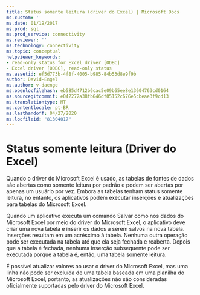 ```yaml
---
title: Status somente leitura (driver do Excel) | Microsoft Docs
ms.custom: ''
ms.date: 01/19/2017
ms.prod: sql
ms.prod_service: connectivity
ms.reviewer: ''
ms.technology: connectivity
ms.topic: conceptual
helpviewer_keywords:
- read-only status for Excel driver [ODBC]
- Excel driver [ODBC], read-only status
ms.assetid: ef5d773b-4f8f-4005-b985-84b53d8e9f9b
author: David-Engel
ms.author: v-daenge
ms.openlocfilehash: eb585d4712b6cac5e09b65ee8e13604763cd0164
ms.sourcegitcommit: e042272a38fb646df05152c676e5cbeae3f9cd13
ms.translationtype: MT
ms.contentlocale: pt-BR
ms.lasthandoff: 04/27/2020
ms.locfileid: "81304017"
---
```

# <a name="read-only-status-excel-driver"></a>Status somente leitura (Driver do Excel)
Quando o driver do Microsoft Excel é usado, as tabelas de fontes de dados são abertas como somente leitura por padrão e podem ser abertas por apenas um usuário por vez. Embora as tabelas tenham status somente leitura, no entanto, os aplicativos podem executar inserções e atualizações para tabelas do Microsoft Excel.  
  
 Quando um aplicativo executa um comando Salvar como nos dados do Microsoft Excel por meio do driver do Microsoft Excel, o aplicativo deve criar uma nova tabela e inserir os dados a serem salvos na nova tabela. Inserções resultam em um acréscimo à tabela. Nenhuma outra operação pode ser executada na tabela até que ela seja fechada e reaberta. Depois que a tabela é fechada, nenhuma inserção subsequente pode ser executada porque a tabela é, então, uma tabela somente leitura.  
  
 É possível atualizar valores ao usar o driver do Microsoft Excel, mas uma linha não pode ser excluída de uma tabela baseada em uma planilha do Microsoft Excel, portanto, as atualizações não são consideradas oficialmente suportadas pelo driver do Microsoft Excel.
